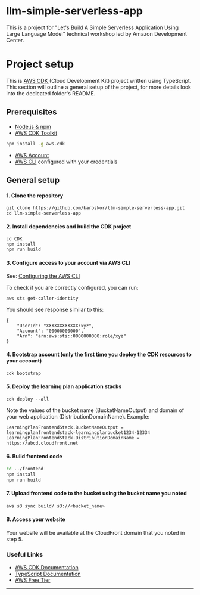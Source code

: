 # llm-simple-serverless-app

This is a project for "Let's Build A Simple Serverless Application Using Large Language Model" technical workshop led by Amazon Development Center.

# Project setup

This is [AWS CDK ](https://docs.aws.amazon.com/cdk/v2/guide/home.html) (Cloud Development Kit) project written using TypeScript. This section will outline a general setup of the project, for more details look into the dedicated folder's README.

## Prerequisites

- [Node.js & npm](https://nodejs.org/)
- [AWS CDK Toolkit](https://docs.aws.amazon.com/cdk/v2/guide/cli.html)

```sh
npm install -g aws-cdk
```

- [AWS Account](https://aws.amazon.com/premiumsupport/knowledge-center/create-and-activate-aws-account/)
- [AWS CLI](https://docs.aws.amazon.com/cli/latest/userguide/getting-started-install.html) configured with your credentials

## General setup

#### 1. Clone the repository

```
git clone https://github.com/karoskor/llm-simple-serverless-app.git
cd llm-simple-serverless-app
```

#### 2. Install dependencies and build the CDK project

```
cd CDK
npm install
npm run build
```

#### 3. Configure access to your account via AWS CLI

See: [Configuring the AWS CLI](https://docs.aws.amazon.com/cli/latest/userguide/cli-configure-quickstart.html)

To check if you are correctly configured, you can run:

```
aws sts get-caller-identity
```

You should see response similar to this:

```
{
    "UserId": "XXXXXXXXXXXX:xyz",
    "Account": "00000000000",
    "Arn": "arn:aws:sts::0000000000:role/xyz"
}
```

#### 4. Bootstrap account (only the first time you deploy the CDK resources to your account)

```
cdk bootstrap
```

#### 5. Deploy the learning plan application stacks

```
cdk deploy --all
```

Note the values of the bucket name (BucketNameOutput) and domain of your web application (DistributionDomainName). Example:

```
LearningPlanFrontendStack.BucketNameOutput = learningplanfrontendstack-learningplanbucket1234-12334
LearningPlanFrontendStack.DistributionDomainName = https://abcd.cloudfront.net
```

#### 6. Build frontend code

```sh
cd ../frontend
npm install
npm run build
```

#### 7. Upload frontend code to the bucket using the bucket name you noted

```sh
aws s3 sync build/ s3://<bucket_name>
```

#### 8. Access your website

Your website will be available at the CloudFront domain that you noted in step 5.

### Useful Links

- [AWS CDK Documentation](https://docs.aws.amazon.com/cdk/v2/guide/home.html)
- [TypeScript Documentation](https://www.typescriptlang.org/docs/)
- [AWS Free Tier](https://aws.amazon.com/free/)

---
